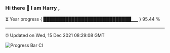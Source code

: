 ### Hi there 👋 I am Harry , 

⏳ Year progress { ████████████████████████████▁▁ } 95.44 %

---

⏰ Updated on Wed, 15 Dec 2021 08:29:08 GMT

![Progress Bar CI](https://github.com/duykhang68/duykhang68/workflows/Progress%20Bar%20CI/badge.svg)
